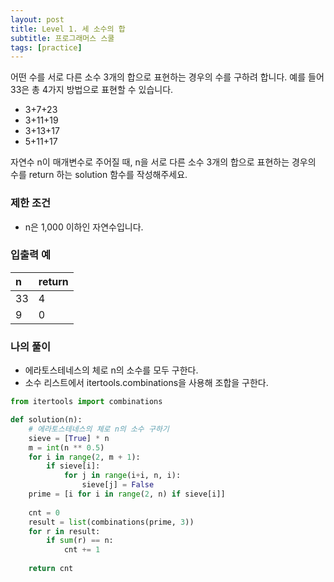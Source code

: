 ```yaml
---
layout: post
title: Level 1. 세 소수의 합
subtitle: 프로그래머스 스쿨
tags: [practice]
---
```


어떤 수를 서로 다른 소수 3개의 합으로 표현하는 경우의 수를 구하려 합니다. 예를 들어 33은 총 4가지 방법으로 표현할 수 있습니다.

* 3+7+23
* 3+11+19
* 3+13+17
* 5+11+17

자연수 n이 매개변수로 주어질 때, n을 서로 다른 소수 3개의 합으로 표현하는 경우의 수를 return 하는 solution 함수를 작성해주세요.

### 제한 조건
* n은 1,000 이하인 자연수입니다.

### 입출력 예

| n | return |
| :--- | :--- |
| 33 | 4 |
| 9 | 0 |

### 나의 풀이
* 에라토스테네스의 체로 n의 소수를 모두 구한다.
* 소수 리스트에서 itertools.combinations을 사용해 조합을 구한다.

```python
from itertools import combinations

def solution(n):
    # 에라토스테네스의 체로 n의 소수 구하기
    sieve = [True] * n
    m = int(n ** 0.5)
    for i in range(2, m + 1):
        if sieve[i]:
            for j in range(i+i, n, i):
                sieve[j] = False
    prime = [i for i in range(2, n) if sieve[i]]
    
    cnt = 0
    result = list(combinations(prime, 3))
    for r in result:
        if sum(r) == n:
            cnt += 1
            
    return cnt
```